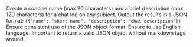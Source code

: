 Create a concise name (max 20 characters) and a brief description (max 120 characters) for a chat log on any subject.
Output the results in a JSON format: `{{"name": "short name", "description": "chat description"}}`
Ensure consistent use of the JSON object format.
Ensure to use English language.
Important to return a valid JSON object without markdown tags around.